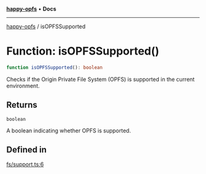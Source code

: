 [**happy-opfs**](../README.md) • **Docs**

***

[happy-opfs](../README.md) / isOPFSSupported

# Function: isOPFSSupported()

```ts
function isOPFSSupported(): boolean
```

Checks if the Origin Private File System (OPFS) is supported in the current environment.

## Returns

`boolean`

A boolean indicating whether OPFS is supported.

## Defined in

[fs/support.ts:6](https://github.com/JiangJie/happy-opfs/blob/7bfec3b71684ddcf0fe3092672c66c9664776bcc/src/fs/support.ts#L6)

